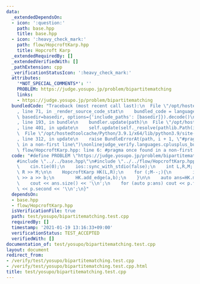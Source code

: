 ```yaml
---
data:
  _extendedDependsOn:
  - icon: ':question:'
    path: base.hpp
    title: base.hpp
  - icon: ':heavy_check_mark:'
    path: flow/HopcroftKarp.hpp
    title: Hopcroft Karp
  _extendedRequiredBy: []
  _extendedVerifiedWith: []
  _pathExtension: cpp
  _verificationStatusIcon: ':heavy_check_mark:'
  attributes:
    '*NOT_SPECIAL_COMMENTS*': ''
    PROBLEM: https://judge.yosupo.jp/problem/bipartitematching
    links:
    - https://judge.yosupo.jp/problem/bipartitematching
  bundledCode: "Traceback (most recent call last):\n  File \"/opt/hostedtoolcache/Python/3.9.1/x64/lib/python3.9/site-packages/onlinejudge_verify/documentation/build.py\"\
    , line 71, in _render_source_code_stat\n    bundled_code = language.bundle(stat.path,\
    \ basedir=basedir, options={'include_paths': [basedir]}).decode()\n  File \"/opt/hostedtoolcache/Python/3.9.1/x64/lib/python3.9/site-packages/onlinejudge_verify/languages/cplusplus.py\"\
    , line 193, in bundle\n    bundler.update(path)\n  File \"/opt/hostedtoolcache/Python/3.9.1/x64/lib/python3.9/site-packages/onlinejudge_verify/languages/cplusplus_bundle.py\"\
    , line 401, in update\n    self.update(self._resolve(pathlib.Path(included), included_from=path))\n\
    \  File \"/opt/hostedtoolcache/Python/3.9.1/x64/lib/python3.9/site-packages/onlinejudge_verify/languages/cplusplus_bundle.py\"\
    , line 312, in update\n    raise BundleErrorAt(path, i + 1, \"#pragma once found\
    \ in a non-first line\")\nonlinejudge_verify.languages.cplusplus_bundle.BundleErrorAt:\
    \ flow/HopcroftKarp.hpp: line 6: #pragma once found in a non-first line\n"
  code: "#define PROBLEM \"https://judge.yosupo.jp/problem/bipartitematching\"\n\n\
    #include \"../../base.hpp\"\n#include \"../../flow/HopcroftKarp.hpp\"\n\nint main(){\n\
    \    cin.tie(0);\n    ios::sync_with_stdio(false);\n    int L,R,M; cin >> L >>\
    \ R >> M;\n\n    HopcroftKarp HK(L,R);\n    for (;M--;){\n        int a,b; cin\
    \ >> a >> b;\n        HK.add_edge(a,b);\n    }\n\n    auto ans=HK.max_matching();\n\
    \    cout << ans.size() << '\\n';\n    for (auto p:ans) cout << p.first << ' '\
    \ << p.second << '\\n';\n}"
  dependsOn:
  - base.hpp
  - flow/HopcroftKarp.hpp
  isVerificationFile: true
  path: test/yosupo/bipartitematching.test.cpp
  requiredBy: []
  timestamp: '2021-01-19 13:16:33+09:00'
  verificationStatus: TEST_ACCEPTED
  verifiedWith: []
documentation_of: test/yosupo/bipartitematching.test.cpp
layout: document
redirect_from:
- /verify/test/yosupo/bipartitematching.test.cpp
- /verify/test/yosupo/bipartitematching.test.cpp.html
title: test/yosupo/bipartitematching.test.cpp
---
```

